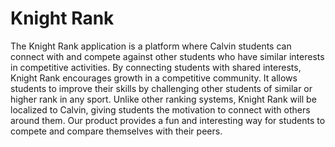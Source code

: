 # Knight Rank
The Knight Rank application is a platform where Calvin students can connect with and compete against other students who have similar interests in competitive activities. By connecting students with shared interests, Knight Rank encourages growth in a competitive community. It allows students to improve their skills by challenging other students of similar or higher rank in any sport. Unlike other ranking systems, Knight Rank will be localized to Calvin, giving students the motivation to connect with others around them. Our product provides a fun and interesting way for students to compete and compare themselves with their peers.
